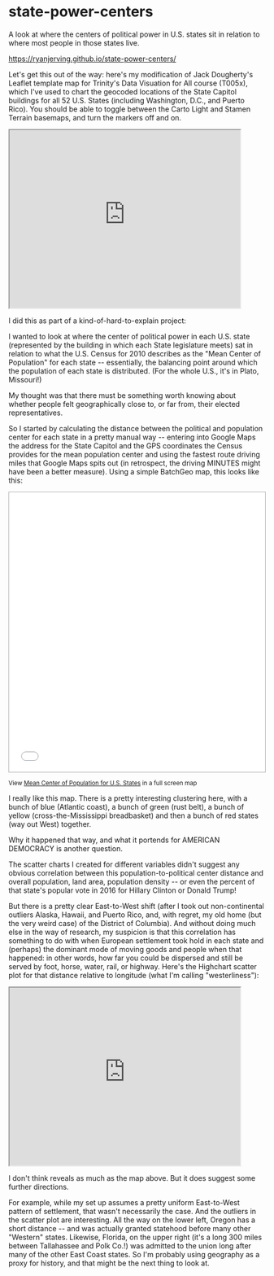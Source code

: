 # state-power-centers
A look at where the centers of political power in U.S. states sit in relation to where most people in those states live.

https://ryanjerving.github.io/state-power-centers/

Let's get this out of the way: here's my modification of Jack Dougherty's Leaflet template map for Trinity's Data Visuation for All course (T005x), which I've used to chart the geocoded locations of the State Capitol buildings for all 52 U.S. States (including Washington, D.C., and Puerto Rico). You should be able to toggle between the Carto Light and Stamen Terrain basemaps, and turn the markers off and on.

<iframe src= "https://ryanjerving.github.io/leaflet-map-State-Capitols/" width="90%" height="350"></iframe>

I did this as part of a kind-of-hard-to-explain project:

I wanted to look at where the center of political power in each U.S. state (represented by the building in which each State legislature meets) sat in relation to what the U.S. Census for 2010 describes as the "Mean Center of Population" for each state -- essentially, the balancing point around which the population of each state is distributed. (For the whole U.S., it's in Plato, Missouri!) 

My thought was that there must be something worth knowing about whether people felt geographically close to, or far from, their elected representatives.

So I started by calculating the distance between the political and population center for each state in a pretty manual way -- entering into Google Maps the address for the State Capitol and the GPS coordinates the Census provides for the mean population center and using the fastest route driving miles that Google Maps spits out (in retrospect, the driving MINUTES might have been a better measure). Using a simple BatchGeo map, this looks like this:

<iframe src="//batchgeo.com/map/19dd2ef6abebead8ac56ee7dc6aa337f" frameborder="0" width="100%" height="550" style="border:1px solid #aaa;"></iframe>

<small>View <a href="https://batchgeo.com/map/19dd2ef6abebead8ac56ee7dc6aa337f">Mean Center of Population for U.S. States</a> in a full screen map</small>

I really like this map. There is a pretty interesting clustering here, with a bunch of blue (Atlantic coast), a bunch of green (rust belt), a bunch of yellow (cross-the-Mississippi breadbasket) and then a bunch of red states (way out West) together. 

Why it happened that way, and what it portends for AMERICAN DEMOCRACY is another question. 

The scatter charts I created for different variables didn't suggest any obvious correlation between this population-to-political center distance and overall population, land area, population density -- or even the percent of that state's popular vote in 2016 for Hillary Clinton or Donald Trump! 

But there is a pretty clear East-to-West shift (after I took out non-continental outliers Alaska, Hawaii, and Puerto Rico, and, with regret, my old home (but the very weird case) of the District of Columbia). And without doing much else in the way of research, my suspicion is that this correlation has something to do with when European settlement took hold in each state and (perhaps) the dominant mode of moving goods and people when that happened: in other words, how far you could be dispersed and still be served by foot, horse, water, rail, or highway. Here's the Highchart scatter plot for that distance relative to longitude (what I'm calling "westerliness"):

<iframe src= "https://ryanjerving.github.io/highcharts-stateCenters-scatter-csv" width="90%" height="350"></iframe>

I don't think reveals as much as the map above. But it does suggest some further directions.

For example, while my set up assumes a pretty uniform East-to-West pattern of settlement, that wasn't necessarily the case. And the outliers in the scatter plot are interesting. All the way on the lower left, Oregon has a short distance -- and was actually granted statehood before many other "Western" states. Likewise, Florida, on the upper right (it's a long 300 miles between Tallahassee and Polk Co.!) was admitted to the union long after many of the other East Coast states. So I'm probably using geography as a proxy for history, and that might be the next thing to look at.
